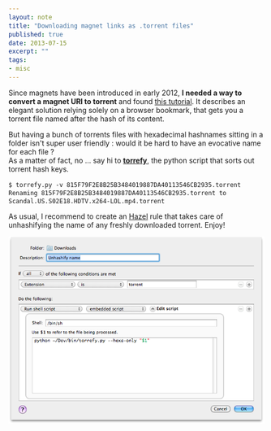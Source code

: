 ```yaml
--- 
layout: note
title: "Downloading magnet links as .torrent files"
published: true
date: 2013-07-15
excerpt: ""
tags:
- misc
---
```


Since magnets have been introduced in early 2012, **I needed a way to convert a magnet URI to torrent** and found [this tutorial](https://forum.utorrent.com/viewtopic.php?id=115820). It describes an elegant solution relying solely on a browser bookmark, that gets you a torrent file named after the hash of its content.

But having a bunch of torrents files with hexadecimal hashnames sitting in a folder isn't super user friendly : would it be hard to have an evocative name for each file ?  
As a matter of fact, no ... say hi to [**torrefy**](https://github.com/KraYmer/torrefy), the python script that sorts out torrent hash keys.

    $ torrefy.py -v 815F79F2E8B25B3484019887DA40113546CB2935.torrent 
    Renaming 815F79F2E8B25B3484019887DA40113546CB2935.torrent to 
    Scandal.US.S02E18.HDTV.x264-LOL.mp4.torrent    

As usual, I recommend to create an [Hazel](http://www.noodlesoft.com/hazel.php) rule that takes care of unhashifying the name of any freshly downloaded torrent. Enjoy!


![Triggering torrefy.py via an Hazel action](/public/img/posts/hazel-torrefy.png)
